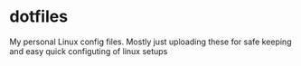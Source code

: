 # dotfiles
My personal Linux config files. Mostly just uploading these for safe keeping and easy quick configuting of linux setups
